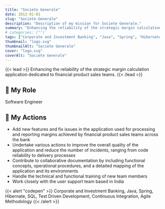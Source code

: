 ```yaml
---
title: "Societe Generale"
date: 2012-01-01
slug: "Societe-Generale"
description: "Description of my mission for Societe Generale."
summary: "Enhancing the reliability of the strategic margin calculation application dedicated to financial product sales teams."
# categories: [""]
tags: ["Corporate and Investment Banking", "Java", "Spring", "Hibernate", "SQL", "Test Driven Development", "Continuous Integration", "Agile Methodology"]
thumbnail: "logo.svg"
thumbnailAlt: "Societe Generale"
cover: "logo.svg"
coverAlt: "Societe Generale"
---
```


{{< lead >}}
Enhancing the reliability of the strategic margin calculation application dedicated to financial product sales teams.
{{< /lead >}}

## :necktie: My Role

Software Engineer

## :dart: My Actions

* Add new features and fix issues in the application used for processing and reporting margins
achieved by financial product sales teams across the bank
* Undertake various actions to improve the overall quality of the application and reduce the number of incidents, 
ranging from code reliability to delivery processes
* Contribute to collaborative documentation by including functional concepts, operational procedures, 
and a detailed mapping of the application and its environments
* Handle the technical and functional training of new team members
* Work closely with the user support team based in India

{{< alert "codepen" >}}
Corporate and Investment Banking, Java, Spring, Hibernate, SQL, Test Driven Development,
Continuous Integration, Agile Methodology
{{< /alert >}}

